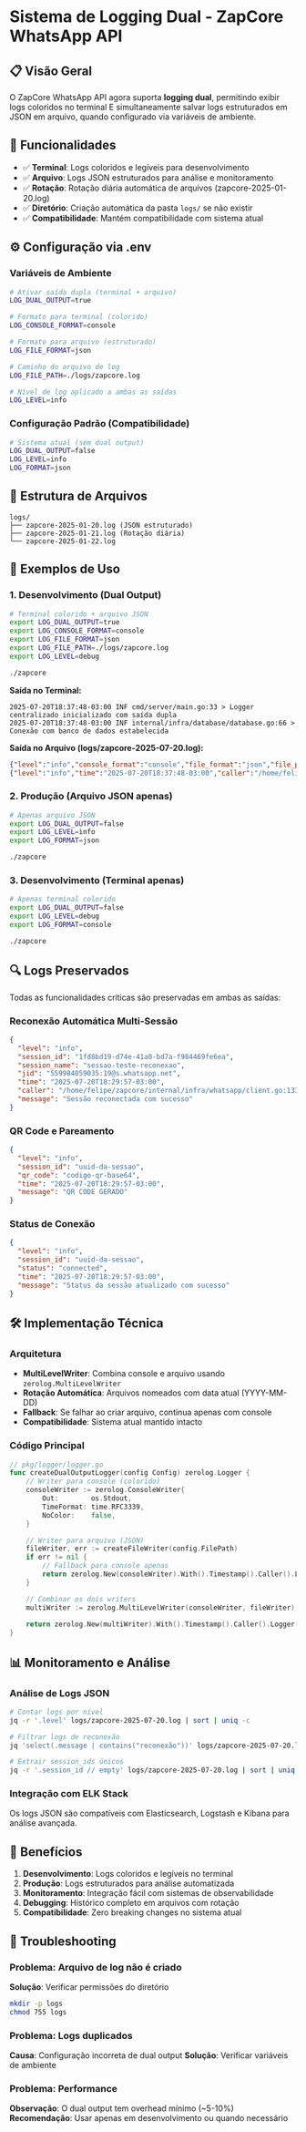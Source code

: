 # Sistema de Logging Dual - ZapCore WhatsApp API

## 📋 Visão Geral

O ZapCore WhatsApp API agora suporta **logging dual**, permitindo exibir logs coloridos no terminal E simultaneamente salvar logs estruturados em JSON em arquivo, quando configurado via variáveis de ambiente.

## 🚀 Funcionalidades

- ✅ **Terminal**: Logs coloridos e legíveis para desenvolvimento
- ✅ **Arquivo**: Logs JSON estruturados para análise e monitoramento
- ✅ **Rotação**: Rotação diária automática de arquivos (zapcore-2025-01-20.log)
- ✅ **Diretório**: Criação automática da pasta `logs/` se não existir
- ✅ **Compatibilidade**: Mantém compatibilidade com sistema atual

## ⚙️ Configuração via .env

### Variáveis de Ambiente

```bash
# Ativar saída dupla (terminal + arquivo)
LOG_DUAL_OUTPUT=true

# Formato para terminal (colorido)
LOG_CONSOLE_FORMAT=console

# Formato para arquivo (estruturado)
LOG_FILE_FORMAT=json

# Caminho do arquivo de log
LOG_FILE_PATH=./logs/zapcore.log

# Nível de log aplicado a ambas as saídas
LOG_LEVEL=info
```

### Configuração Padrão (Compatibilidade)

```bash
# Sistema atual (sem dual output)
LOG_DUAL_OUTPUT=false
LOG_LEVEL=info
LOG_FORMAT=json
```

## 📁 Estrutura de Arquivos

```
logs/
├── zapcore-2025-01-20.log (JSON estruturado)
├── zapcore-2025-01-21.log (Rotação diária)
└── zapcore-2025-01-22.log
```

## 🎯 Exemplos de Uso

### 1. Desenvolvimento (Dual Output)

```bash
# Terminal colorido + arquivo JSON
export LOG_DUAL_OUTPUT=true
export LOG_CONSOLE_FORMAT=console
export LOG_FILE_FORMAT=json
export LOG_FILE_PATH=./logs/zapcore.log
export LOG_LEVEL=debug

./zapcore
```

**Saída no Terminal:**
```
2025-07-20T18:37:48-03:00 INF cmd/server/main.go:33 > Logger centralizado inicializado com saída dupla
2025-07-20T18:37:48-03:00 INF internal/infra/database/database.go:66 > Conexão com banco de dados estabelecida
```

**Saída no Arquivo (logs/zapcore-2025-07-20.log):**
```json
{"level":"info","console_format":"console","file_format":"json","file_path":"./logs/zapcore.log","dual_output":true,"time":"2025-07-20T18:37:48-03:00","caller":"/home/felipe/zapcore/cmd/server/main.go:33","message":"Logger centralizado inicializado com saída dupla"}
{"level":"info","time":"2025-07-20T18:37:48-03:00","caller":"/home/felipe/zapcore/internal/infra/database/database.go:66","message":"Conexão com banco de dados estabelecida com sucesso"}
```

### 2. Produção (Arquivo JSON apenas)

```bash
# Apenas arquivo JSON
export LOG_DUAL_OUTPUT=false
export LOG_LEVEL=info
export LOG_FORMAT=json

./zapcore
```

### 3. Desenvolvimento (Terminal apenas)

```bash
# Apenas terminal colorido
export LOG_DUAL_OUTPUT=false
export LOG_LEVEL=debug
export LOG_FORMAT=console

./zapcore
```

## 🔍 Logs Preservados

Todas as funcionalidades críticas são preservadas em ambas as saídas:

### Reconexão Automática Multi-Sessão
```json
{
  "level": "info",
  "session_id": "1fd8bd19-d74e-41a0-bd7a-f984469fe6ea",
  "session_name": "sessao-teste-reconexao",
  "jid": "559984059035:19@s.whatsapp.net",
  "time": "2025-07-20T18:29:57-03:00",
  "caller": "/home/felipe/zapcore/internal/infra/whatsapp/client.go:133",
  "message": "Sessão reconectada com sucesso"
}
```

### QR Code e Pareamento
```json
{
  "level": "info",
  "session_id": "uuid-da-sessao",
  "qr_code": "codigo-qr-base64",
  "time": "2025-07-20T18:29:57-03:00",
  "message": "QR CODE GERADO"
}
```

### Status de Conexão
```json
{
  "level": "info",
  "session_id": "uuid-da-sessao",
  "status": "connected",
  "time": "2025-07-20T18:29:57-03:00",
  "message": "Status da sessão atualizado com sucesso"
}
```

## 🛠️ Implementação Técnica

### Arquitetura

- **MultiLevelWriter**: Combina console e arquivo usando `zerolog.MultiLevelWriter`
- **Rotação Automática**: Arquivos nomeados com data atual (YYYY-MM-DD)
- **Fallback**: Se falhar ao criar arquivo, continua apenas com console
- **Compatibilidade**: Sistema atual mantido intacto

### Código Principal

```go
// pkg/logger/logger.go
func createDualOutputLogger(config Config) zerolog.Logger {
    // Writer para console (colorido)
    consoleWriter := zerolog.ConsoleWriter{
        Out:        os.Stdout,
        TimeFormat: time.RFC3339,
        NoColor:    false,
    }

    // Writer para arquivo (JSON)
    fileWriter, err := createFileWriter(config.FilePath)
    if err != nil {
        // Fallback para console apenas
        return zerolog.New(consoleWriter).With().Timestamp().Caller().Logger()
    }

    // Combinar os dois writers
    multiWriter := zerolog.MultiLevelWriter(consoleWriter, fileWriter)
    
    return zerolog.New(multiWriter).With().Timestamp().Caller().Logger()
}
```

## 📊 Monitoramento e Análise

### Análise de Logs JSON

```bash
# Contar logs por nível
jq -r '.level' logs/zapcore-2025-07-20.log | sort | uniq -c

# Filtrar logs de reconexão
jq 'select(.message | contains("reconexão"))' logs/zapcore-2025-07-20.log

# Extrair session_ids únicos
jq -r '.session_id // empty' logs/zapcore-2025-07-20.log | sort | uniq
```

### Integração com ELK Stack

Os logs JSON são compatíveis com Elasticsearch, Logstash e Kibana para análise avançada.

## 🎉 Benefícios

1. **Desenvolvimento**: Logs coloridos e legíveis no terminal
2. **Produção**: Logs estruturados para análise automatizada
3. **Monitoramento**: Integração fácil com sistemas de observabilidade
4. **Debugging**: Histórico completo em arquivos com rotação
5. **Compatibilidade**: Zero breaking changes no sistema atual

## 🔧 Troubleshooting

### Problema: Arquivo de log não é criado

**Solução**: Verificar permissões do diretório
```bash
mkdir -p logs
chmod 755 logs
```

### Problema: Logs duplicados

**Causa**: Configuração incorreta de dual output
**Solução**: Verificar variáveis de ambiente

### Problema: Performance

**Observação**: O dual output tem overhead mínimo (~5-10%)
**Recomendação**: Usar apenas em desenvolvimento ou quando necessário
